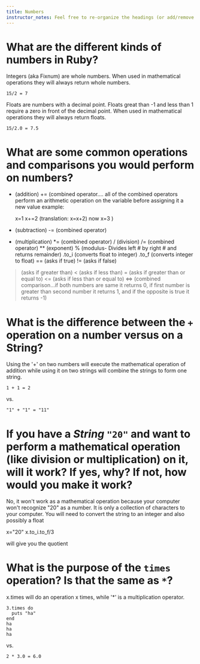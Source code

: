 ```yaml
---
title: Numbers
instructor_notes: Feel free to re-organize the headings (or add/remove headings) below. We included the headings for your benefit, but it's 100% fine if you want to write your responses in some different structure.
---
```


# What are the different kinds of numbers in Ruby?

Integers (aka Fixnum) are whole numbers. 
When used in mathematical operations they will always return whole numbers.

    15/2 = 7
    
Floats are numbers with a decimal point. Floats great than -1 and less than 1 require a zero in front of the decimal point. 
When used in mathematical operations they will always return floats.

    15/2.0 = 7.5

# What are some common operations and comparisons you would perform on numbers?

+ (addition)
+= (combined operator....
all of the combined operators perform an arithmetic operation on the variable before assigning it a new value
example:
    
    x=1
    x+=2  (translation: x=x+2)
    now x=3
)

- (subtraction)
-= (combined operator)
* (multiplication)
*= (combined operator)
/ (division)
/= (combined operator)
** (exponent)
% (modulus- Divides left # by right # and returns remainder)
.to_i (converts float to integer)
.to_f (converts integer to float)
== (asks if true)
!= (asks if false)
> (asks if greater than)
< (asks if less than)
>= (asks if greater than or equal to)
<= (asks if less than or equal to)
<=> (combined comparison...if both numbers are same it returns 0, if first number is greater than second number it returns 1, and if the opposite is true it returns -1)


# What is the difference between the `+` operation on a number versus on a String?

Using the '+' on two numbers will execute the mathematical operation of addition while using it on two strings will combine the strings to form one string.

    1 + 1 = 2
vs.

    "1" + "1" = "11"


# If you have a _String_ `"20"` and want to perform a mathematical operation (like division or multiplication) on it, will it work? If yes, why? If not, how would you make it work?

No, it won't work as a mathematical operation because your computer won't recognize "20" as a number. 
It is only a collection of characters to your computer. 
You will need to convert the string to an integer and also possibly a float

x="20"
x.to_i.to_f/3

will give you the quotient

# What is the purpose of the `times` operation? Is that the same as `*`?

x.times will do an operation x times, while '*' is a multiplication operator.

    3.times do
      puts "ha"
    end
    ha
    ha
    ha
vs.

    2 * 3.0 = 6.0